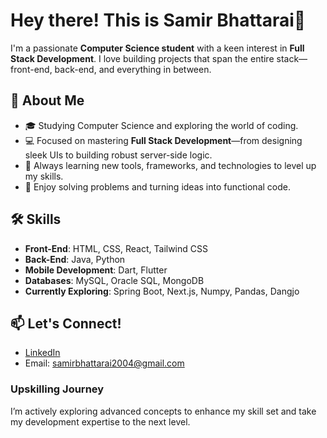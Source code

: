 # Hey there! This is Samir Bhattarai👋

I'm a passionate **Computer Science student** with a keen interest in **Full Stack Development**. I love building projects that span the entire stack—front-end, back-end, and everything in between. 

## 🌟 About Me
- 🎓 Studying Computer Science and exploring the world of coding.
- 💻 Focused on mastering **Full Stack Development**—from designing sleek UIs to building robust server-side logic.
- 🚀 Always learning new tools, frameworks, and technologies to level up my skills.
- 🔧 Enjoy solving problems and turning ideas into functional code.

## 🛠️ Skills
- **Front-End**: HTML, CSS, React, Tailwind CSS
- **Back-End**: Java, Python
- **Mobile Development**: Dart, Flutter
- **Databases**: MySQL, Oracle SQL, MongoDB
- **Currently Exploring**: Spring Boot, Next.js, Numpy, Pandas, Dangjo 

## 📫 Let's Connect!
- [LinkedIn](https://www.linkedin.com/in/mr-samir-bhattarai)
- Email: samirbhattarai2004@gmail.com

### Upskilling Journey
I’m actively exploring advanced concepts to enhance my skill set and take my development expertise to the next level.

